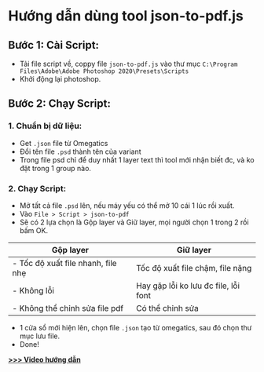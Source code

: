 # Hướng dẫn dùng tool json-to-pdf.js

## Bước 1: Cài Script:
- Tải file script về, coppy file `json-to-pdf.js` vào thư mục `C:\Program Files\Adobe\Adobe Photoshop 2020\Presets\Scripts`
- Khởi động lại photoshop.
## Bước 2: Chạy Script:
### 1. Chuẩn bị dữ liệu:
- Get `.json` file từ Omegatics
- Đổi tên file `.psd` thành tên của variant
- Trong file psd chỉ để duy nhất 1 layer text thì tool mới nhận biết đc, và ko đặt trong 1 group nào.
### 2. Chạy Script:
- Mở tất cả file `.psd` lên, nếu máy yếu có thể mở 10 cái 1 lúc rồi xuất.
- Vào `File > Script > json-to-pdf`
- Sẽ có 2 lựa chọn là Gộp layer và Giữ layer, mọi người chọn 1 trong 2 rồi bấm OK.

|Gộp layer| Giữ layer |
|--|--|
| - Tốc độ xuất file nhanh, file nhẹ | Tốc độ xuất file chậm, file nặng |
| - Không lỗi | Hay gặp lỗi ko lưu đc file, lỗi font |
| - Không thể chỉnh sửa file pdf | Có thể chỉnh sửa |

- 1 cửa sổ mới hiện lên, chọn file `.json` tạo từ omegatics, sau đó chọn thư mục lưu file.
- Done!

**[>>> Video hướng dẫn](https://www.youtube.com/watch?v=u8GYd7EEBnQ)**
